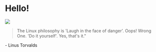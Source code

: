# Hello!

![](https://github.com/MCotocel/linux-dotfiles/blob/main/Rice.svg)

> The Linux philosophy is 'Laugh in the face of danger'. Oops! Wrong One. 'Do it yourself'. Yes, that's it." 

\- Linus Torvalds
